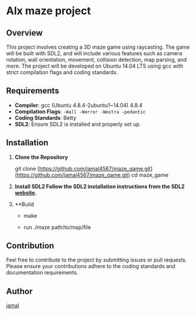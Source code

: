 # Alx maze project 



## Overview

This project involves creating a 3D maze game using raycasting. The game will be built with SDL2, and will include various features such as camera rotation, wall orientation, movement, collision detection, map parsing, and more. The project will be developed on Ubuntu 14.04 LTS using gcc with strict compilation flags and coding standards.

## Requirements

- **Compiler**: gcc (Ubuntu 4.8.4-2ubuntu1~14.04) 4.8.4
- **Compilation Flags**: `-Wall -Werror -Wextra -pedantic`
- **Coding Standards**: Betty
- **SDL2**: Ensure SDL2 is installed and properly set up.

## Installation

1. **Clone the Repository**
   
   git clone [https://github.com/jamal4567/maze_game.git](https://github.com/jamal4567/maze_game.git)
   cd  maze_game

2. **Install SDL2 Follow the SDL2 installation instructions from the SDL2 [website](https://lazyfoo.net/tutorials/SDL/index.php).**
3. **Build
   * make

   * run 
        ./maze  path/to/map/file

## Contribution

Feel free to contribute to the project by submitting issues or pull requests. Please ensure your contributions adhere to the coding standards and documentation requirements.

## Author

[jamal](https://github.com/jamal4567/maze_game.git)
